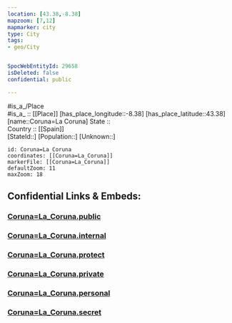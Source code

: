 ```yaml
---
location: [43.38,-8.38] 
mapzoom: [7,12] 
mapmarker: city 
type: City
tags:
- geo/City


SpocWebEntityId: 29658
isDeleted: false
confidential: public

---
```

#is_a_/Place  
#is_a_ :: [[Place]] 
[has_place_longitude::-8.38] 
[has_place_latitude::43.38] 
[name::Coruna=La Coruna] 
State ::  
Country :: [[Spain]]  
[StateId::] 
[Population::] 
[Unknown::] 


```leaflet
id: Coruna=La Coruna
coordinates: [[Coruna=La_Coruna]] 
markerFile: [[Coruna=La_Coruna]] 
defaultZoom: 11 
maxZoom: 18
```


## Confidential Links & Embeds: 

### [Coruna=La_Coruna.public](/_public/\Earth\Continent\Europe\Europe~South\Spain\CityCoruna=La_Coruna.public.md) 

### [Coruna=La_Coruna.internal](/_internal/\Earth\Continent\Europe\Europe~South\Spain\CityCoruna=La_Coruna.internal.md) 

### [Coruna=La_Coruna.protect](/_protect/\Earth\Continent\Europe\Europe~South\Spain\CityCoruna=La_Coruna.protect.md) 

### [Coruna=La_Coruna.private](/_private/\Earth\Continent\Europe\Europe~South\Spain\CityCoruna=La_Coruna.private.md) 

### [Coruna=La_Coruna.personal](/_personal/\Earth\Continent\Europe\Europe~South\Spain\CityCoruna=La_Coruna.personal.md) 

### [Coruna=La_Coruna.secret](/_secret/\Earth\Continent\Europe\Europe~South\Spain\CityCoruna=La_Coruna.secret.md)

